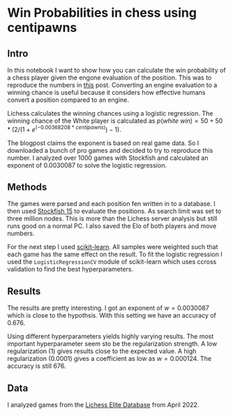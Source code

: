 # Win Probabilities in chess using centipawns

## Intro

In this notebook I want to show how you can calculate the win probability of a chess player given the engone evaluation of the position. This was to reproduce the numbers in [this](https://lichess.org/page/accuracy) post. Converting an engine evaluation to a winning chance is useful because it considers how effective humans convert a position compared to an engine.

Lichess calculates the winning chances using a logistic regression. The winning chance of the White player is calculated as $p(white\ win) = 50 + 50 * (2 / (1 + e ^ {(-0.00368208\ *\ centipawns)}) - 1)$.

The blogpost claims the exponent is based on real game data. So I downloaded a bunch of pro games and decided to try to reproduce this number. I analyzed over 1000 games with Stockfish and calculated an exponent of $0.0030087$ to solve the logistic regression.


## Methods

The games were parsed and each position fen written in to a database. I then used [Stockfish 15](https://stockfishchess.org/) to evaluate the positions. As search limit was set to three million nodes. This is more than the Lichess server analysis but still runs good on a normal PC. I also saved the Elo of both players and move numbers.

For the next step I used [scikit-learn](https://scikit-learn.org/stable/index.html). All samples were weighted such that each game has the same effect on the result. To fit the logistic regression I used the `LogisticRegressionCV` module of scikit-learn which uses ccross validation to find the best hyperparameters.

## Results

The results are pretty interesting. I got an exponent of $w = 0.0030087$ which is close to the hypothsis. With this setting we have an accuracy of $0.676$.

Using different hyperparameters yields highly varying  results. The most important hyperparameter seem sto be the regularization strength. A low regularization ($1$) gives results close to the expected value. A high regularization ($0.0001$) gives a coefficient as low as $w = 0.000124$. The accuracy is still $676$. 

## Data

I analyzed games from the [Lichess Elite Database](https://database.nikonoel.fr/) from April 2022.
